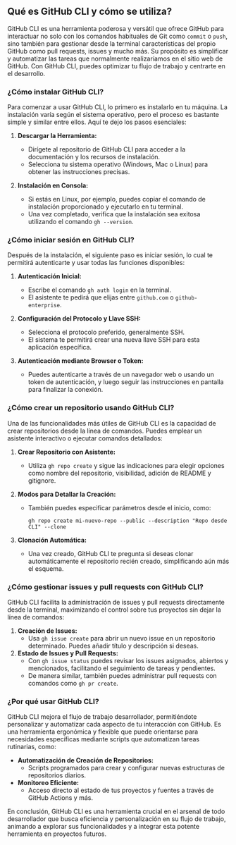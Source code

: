 ## Qué es GitHub CLI y cómo se utiliza?

GitHub CLI es una herramienta poderosa y versátil que ofrece GitHub para interactuar no solo con los comandos habituales de Git como `commit` o `push`, sino también para gestionar desde la terminal características del propio GitHub como pull requests, issues y mucho más. Su propósito es simplificar y automatizar las tareas que normalmente realizaríamos en el sitio web de GitHub. Con GitHub CLI, puedes optimizar tu flujo de trabajo y centrarte en el desarrollo.

### ¿Cómo instalar GitHub CLI?
	
Para comenzar a usar GitHub CLI, lo primero es instalarlo en tu máquina. La instalación varía según el sistema operativo, pero el proceso es bastante simple y similar entre ellos. Aquí te dejo los pasos esenciales:

1. **Descargar la Herramienta:**
    
    - Dirígete al repositorio de GitHub CLI para acceder a la documentación y los recursos de instalación.
    - Selecciona tu sistema operativo (Windows, Mac o Linux) para obtener las instrucciones precisas.
2. **Instalación en Consola:**
    
    - Si estás en Linux, por ejemplo, puedes copiar el comando de instalación proporcionado y ejecutarlo en tu terminal.
    - Una vez completado, verifica que la instalación sea exitosa utilizando el comando `gh --version`.

### ¿Cómo iniciar sesión en GitHub CLI?

Después de la instalación, el siguiente paso es iniciar sesión, lo cual te permitirá autenticarte y usar todas las funciones disponibles:

1. **Autenticación Inicial:**
    
    - Escribe el comando `gh auth login` en la terminal.
    - El asistente te pedirá que elijas entre `github.com` o `github-enterprise`.
2. **Configuración del Protocolo y Llave SSH:**
    
    - Selecciona el protocolo preferido, generalmente SSH.
    - El sistema te permitirá crear una nueva llave SSH para esta aplicación específica.
3. **Autenticación mediante Browser o Token:**
    
    - Puedes autenticarte a través de un navegador web o usando un token de autenticación, y luego seguir las instrucciones en pantalla para finalizar la conexión.

### ¿Cómo crear un repositorio usando GitHub CLI?

Una de las funcionalidades más útiles de GitHub CLI es la capacidad de crear repositorios desde la línea de comandos. Puedes emplear un asistente interactivo o ejecutar comandos detallados:

1. **Crear Repositorio con Asistente:**
    
    - Utiliza `gh repo create` y sigue las indicaciones para elegir opciones como nombre del repositorio, visibilidad, adición de README y gitignore.
2. **Modos para Detallar la Creación:**
    
    - También puedes especificar parámetros desde el inicio, como:
        
        ```
        gh repo create mi-nuevo-repo --public --description "Repo desde CLI" --clone
        ```
        
3. **Clonación Automática:**
    
    - Una vez creado, GitHub CLI te pregunta si deseas clonar automáticamente el repositorio recién creado, simplificando aún más el esquema.

### ¿Cómo gestionar issues y pull requests con GitHub CLI?

GitHub CLI facilita la administración de issues y pull requests directamente desde la terminal, maximizando el control sobre tus proyectos sin dejar la línea de comandos:

1. **Creación de Issues:**
    - Usa `gh issue create` para abrir un nuevo issue en un repositorio determinado. Puedes añadir título y descripción si deseas.
2. **Estado de Issues y Pull Requests:**
    - Con `gh issue status` puedes revisar los issues asignados, abiertos y mencionados, facilitando el seguimiento de tareas y pendientes.
    - De manera similar, también puedes administrar pull requests con comandos como `gh pr create`.

### ¿Por qué usar GitHub CLI?

GitHub CLI mejora el flujo de trabajo desarrollador, permitiéndote personalizar y automatizar cada aspecto de tu interacción con GitHub. Es una herramienta ergonómica y flexible que puede orientarse para necesidades específicas mediante scripts que automatizan tareas rutinarias, como:

- **Automatización de Creación de Repositorios:**
    - Scripts programados para crear y configurar nuevas estructuras de repositorios diarios.
- **Monitoreo Eficiente:**
    - Acceso directo al estado de tus proyectos y fuentes a través de GitHub Actions y más.

En conclusión, GitHub CLI es una herramienta crucial en el arsenal de todo desarrollador que busca eficiencia y personalización en su flujo de trabajo, animando a explorar sus funcionalidades y a integrar esta potente herramienta en proyectos futuros.